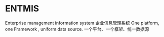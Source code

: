 # ENTMIS

Enterprise management information system
企业信息管理系统
One platform, one Framework , uniform data source.
一个平台、一个框架、统一数据源
